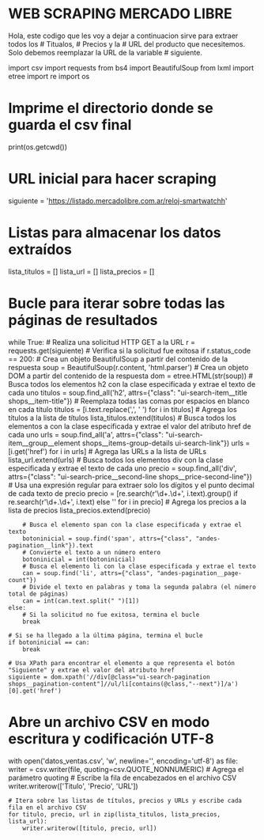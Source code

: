 # WEB SCRAPING MERCADO LIBRE

Hola, este codigo que les voy a dejar a continuacion sirve para extraer todos los # Titualos, # Precios y la # URL del producto que necesitemos.
Solo debemos reemplazar la URL de la variable # siguiente.

import csv
import requests
from bs4 import BeautifulSoup
from lxml import etree
import re
import os

# Imprime el directorio donde se guarda el csv final
print(os.getcwd())

# URL inicial para hacer scraping
siguiente = 'https://listado.mercadolibre.com.ar/reloj-smartwatchh'

# Listas para almacenar los datos extraídos
lista_titulos = []
lista_url = []
lista_precios = []

# Bucle para iterar sobre todas las páginas de resultados
while True:
    # Realiza una solicitud HTTP GET a la URL
    r = requests.get(siguiente)
    # Verifica si la solicitud fue exitosa
    if r.status_code == 200:
        # Crea un objeto BeautifulSoup a partir del contenido de la respuesta
        soup = BeautifulSoup(r.content, 'html.parser')
        # Crea un objeto DOM a partir del contenido de la respuesta
        dom = etree.HTML(str(soup))
        # Busca todos los elementos h2 con la clase especificada y extrae el texto de cada uno
        titulos = soup.find_all('h2', attrs={"class": "ui-search-item__title shops__item-title"})
        # Reemplaza todas las comas por espacios en blanco en cada título
        titulos = [i.text.replace(',', ' ') for i in titulos]
        # Agrega los títulos a la lista de títulos
        lista_titulos.extend(titulos)
        # Busca todos los elementos a con la clase especificada y extrae el valor del atributo href de cada uno
        urls = soup.find_all('a', attrs={"class": "ui-search-item__group__element shops__items-group-details ui-search-link"})
        urls = [i.get('href') for i in urls]
        # Agrega las URLs a la lista de URLs
        lista_url.extend(urls)
        # Busca todos los elementos div con la clase especificada y extrae el texto de cada uno
        precio = soup.find_all('div', attrs={"class": "ui-search-price__second-line shops__price-second-line"})
        # Usa una expresión regular para extraer solo los dígitos y el punto decimal de cada texto de precio
        precio = [re.search(r'\d+\.\d+', i.text).group() if re.search(r'\d+\.\d+', i.text) else '' for i in precio]
        # Agrega los precios a la lista de precios
        lista_precios.extend(precio)

        # Busca el elemento span con la clase especificada y extrae el texto
        botoninicial = soup.find('span', attrs={"class", "andes-pagination__link"}).text
        # Convierte el texto a un número entero
        botoninicial = int(botoninicial)
        # Busca el elemento li con la clase especificada y extrae el texto
        can = soup.find('li', attrs={"class", "andes-pagination__page-count"})
        # Divide el texto en palabras y toma la segunda palabra (el número total de páginas)
        can = int(can.text.split(" ")[1])
    else:
        # Si la solicitud no fue exitosa, termina el bucle
        break

    # Si se ha llegado a la última página, termina el bucle
    if botoninicial == can:
        break

    # Usa XPath para encontrar el elemento a que representa el botón "Siguiente" y extrae el valor del atributo href
    siguiente = dom.xpath('//div[@class="ui-search-pagination shops__pagination-content"]//ul/li[contains(@class,"--next")]/a')[0].get('href')

# Abre un archivo CSV en modo escritura y codificación UTF-8
with open('datos_ventas.csv', 'w', newline='', encoding='utf-8') as file:
    writer = csv.writer(file, quoting=csv.QUOTE_NONNUMERIC)  # Agrega el parámetro quoting
    # Escribe la fila de encabezados en el archivo CSV
    writer.writerow(['Titulo', 'Precio', 'URL'])

    # Itera sobre las listas de títulos, precios y URLs y escribe cada fila en el archivo CSV
    for titulo, precio, url in zip(lista_titulos, lista_precios, lista_url):
        writer.writerow([titulo, precio, url])
